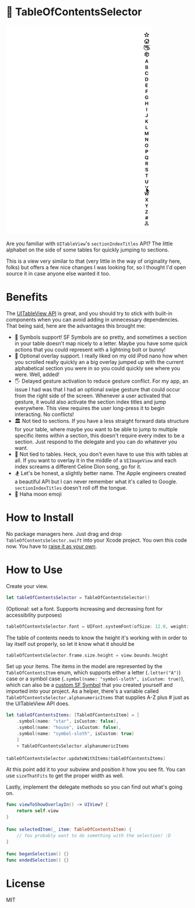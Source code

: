# 📖 TableOfContentsSelector

![Table of Contents GIF](table-of-contents-new.gif)

Are you familiar with `UITableView`'s `sectionIndexTitles` API? The little alphabet on the side of some tables for quickly jumping to sections.

This is a view very similar to that (very little in the way of originality here, folks) but offers a few nice changes I was looking for, so I thought I'd open source it in case anyone else wanted it too.

# Benefits

The [UITableView API](https://www.appcoda.com/ios-programming-index-list-uitableview/) is great, and you should try to stick with built-in components when you can avoid adding in unnecessary dependencies. That being said, here are the advantages this brought me:

- 🐇 Symbols support! SF Symbols are so pretty, and sometimes a section in your table doesn't map nicely to a letter. Maybe you have some quick actions that you could represent with a lightning bolt or bunny!
- 🌠 Optional overlay support. I really liked on my old iPod nano how when you scrolled really quickly an a big overlay jumped up with the current alphabetical section you were in so you could quickly see where you were. Well, added!
- 🖐 Delayed gesture activation to reduce gesture conflict. For my app, an issue I had was that I had an optional swipe gesture that could occur from the right side of the screen. Whenever a user activated that gesture, it would also activate the section index titles and jump everywhere. This view requires the user long-press it to begin interacting. No conflicts!
- 🏛 Not tied to sections. If you have a less straight forward data structure for your table, where maybe you want to be able to jump to multiple specific items within a section, this doesn't require every index to be a section. Just respond to the delegate and you can do whatever you want.
- 🏓 Not tied to tables. Heck, you don't even have to use this with tables at all. If you want to overlay it in the middle of a `UIImageView` and each index screams a different Celine Dion song, go for it.
- 🏂 Let's be honest, a slightly better name. The Apple engineers created a beautiful API but I can never remember what it's called to Google. `sectionIndexTitles` doesn't roll off the tongue. 
- 🌝 Haha moon emoji

# How to Install

No package managers here. Just drag and drop `TableOfContentsSelector.swift` into your Xcode project. You own this code now. You have to [raise it as your own](https://i.imgur.com/LqdUwQq.jpg).

# How to Use

Create your view.

```swift
let tableOfContentsSelector = TableOfContentsSelector()
```

(Optional: set a font. Supports increasing and decreasing font for accessibility purposes)

```swift
tableOfContentsSelector.font = UIFont.systemFont(ofSize: 12.0, weight: .semibold) // Default
```

The table of contents needs to know the height it's working with in order to lay itself out properly, so let it know what it should be

```swift
tableOfContentsSelector.frame.size.height = view.bounds.height
```

Set up your items. The items in the model are represented by the `TableOfContentsItem` enum, which supports either a letter (`.letter("A")`) case or a symbol case (`.symbol(name: "symbol-sloth", isCustom: true)`), which can also be a [custom SF Symbol](https://developer.apple.com/documentation/xcode/creating_custom_symbol_images_for_your_app) that you created yourself and imported into your project. As a helper, there's a variable called `TableOfContentsSelector.alphanumericItems` that supplies A-Z plus # just as the UITableView API does.

```swift
let tableOfContentsItems: [TableOfContentsItem] = [
    .symbol(name: "star", isCustom: false),
    .symbol(name: "house", isCustom: false),
    .symbol(name: "symbol-sloth", isCustom: true)
    ] 
    + TableOfContentsSelector.alphanumericItems

tableOfContentsSelector.updateWithItems(tableOfContentsItems)
```

At this point add it to your subview and position it how you see fit. You can use `sizeThatFits` to get the proper width as well.

Lastly, implement the delegate methods so you can find out what's going on.

```swift
func viewToShowOverlayIn() -> UIView? {
    return self.view
}

func selectedItem(_ item: TableOfContentsItem) {
    // You probably want to do something with the selection! :D
}

func beganSelection() {}
func endedSelection() {}
```

# License

MIT
